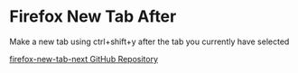 # Firefox New Tab After

Make a new tab using ctrl+shift+y after the tab you currently have selected


[firefox-new-tab-next GitHub Repository](https://github.com/Breadleaf/firefox-new-tab-next/)